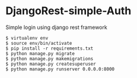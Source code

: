 # DjangoRest-simple-Auth
Simple login using django rest framework 

    $ virtualenv env
    $ source env/bin/activate
    $ pip install -r requirements.txt
    $ python manage.py migrate
    $ python manage.py makemigrations
    $ python manage.py createsuperuser
    $ python manage.py runserver 0.0.0.0:8000
